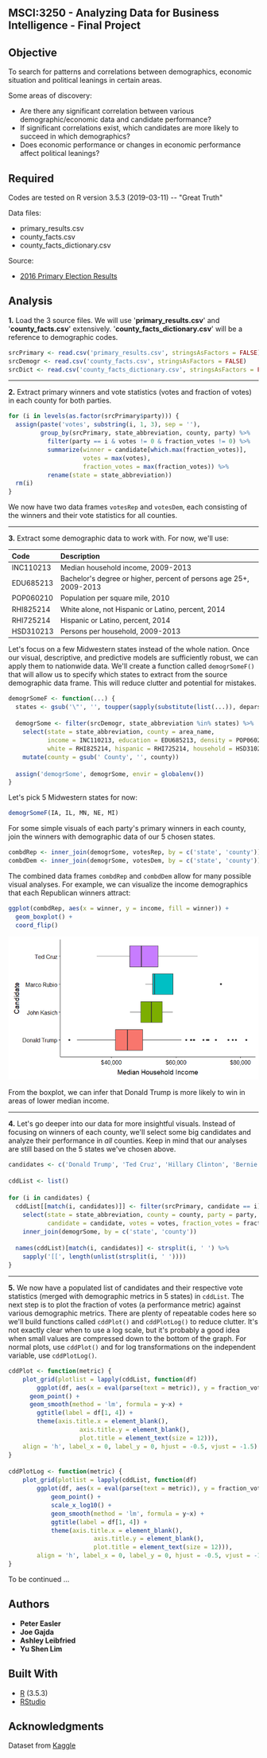 ## MSCI:3250 - Analyzing Data for Business Intelligence - Final Project

## Objective
To search for patterns and correlations between demographics, economic situation and political leanings in certain areas.

Some areas of discovery:
* Are there any significant correlation between various demographic/economic data and candidate performance?
* If significant correlations exist, which candidates are more likely to succeed in which demographics?
* Does economic performance or changes in economic performance affect political leanings?

## Required
Codes are tested on R version 3.5.3 (2019-03-11) -- "Great Truth"

Data files:
* primary_results.csv
* county_facts.csv
* county_facts_dictionary.csv

Source:
* [2016 Primary Election Results](https://www.kaggle.com/benhamner/2016-us-election)

## Analysis
**1.** Load the 3 source files. We will use '**primary_results.csv**' and '**county_facts.csv**' extensively. '**county_facts_dictionary.csv**' will be a reference to demographic codes.

```r
srcPrimary <- read.csv('primary_results.csv', stringsAsFactors = FALSE)
srcDemogr <- read.csv('county_facts.csv', stringsAsFactors = FALSE)
srcDict <- read.csv('county_facts_dictionary.csv', stringsAsFactors = FALSE)
```

---
**2.** Extract primary winners and vote statistics (votes and fraction of votes) in each county for both parties.

```r
for (i in levels(as.factor(srcPrimary$party))) {
  assign(paste('votes', substring(i, 1, 3), sep = ''),
         group_by(srcPrimary, state_abbreviation, county, party) %>%
           filter(party == i & votes != 0 & fraction_votes != 0) %>%
           summarize(winner = candidate[which.max(fraction_votes)],
                     votes = max(votes),
                     fraction_votes = max(fraction_votes)) %>%
           rename(state = state_abbreviation))
  rm(i)
}
```

We now have two data frames `votesRep` and `votesDem`, each consisting of the winners and their vote statistics for all counties.

---
**3.** Extract some demographic data to work with. For now, we'll use:

| Code | Description |
| :--- | :--- |
| INC110213 | Median household income, 2009-2013 |
| EDU685213 | Bachelor's degree or higher, percent of persons age 25+, 2009-2013 |
| POP060210 | Population per square mile, 2010 |
| RHI825214 | White alone, not Hispanic or Latino, percent, 2014 |
| RHI725214 | Hispanic or Latino, percent, 2014 |
| HSD310213 | Persons per household, 2009-2013 |

Let's focus on a few Midwestern states instead of the whole nation. Once our visual, descriptive, and predictive models are sufficiently robust, we can apply them to nationwide data. We'll create a function called `demogrSomeF()` that will allow us to specify which states to extract from the source demographic data frame. This will reduce clutter and potential for mistakes.

```r
demogrSomeF <- function(...) {
  states <- gsub('\"', '', toupper(sapply(substitute(list(...)), deparse)[-1]))
  
  demogrSome <- filter(srcDemogr, state_abbreviation %in% states) %>%
    select(state = state_abbreviation, county = area_name,
           income = INC110213, education = EDU685213, density = POP060210,
           white = RHI825214, hispanic = RHI725214, household = HSD310213) %>%
    mutate(county = gsub(' County', '', county))
  
  assign('demogrSome', demogrSome, envir = globalenv())
}
```

Let's pick 5 Midwestern states for now:

```r
demogrSomeF(IA, IL, MN, NE, MI)
```

For some simple visuals of each party's primary winners in each county, join the winners with demographic data of our 5 chosen states.

```r
combdRep <- inner_join(demogrSome, votesRep, by = c('state', 'county'))
combdDem <- inner_join(demogrSome, votesDem, by = c('state', 'county'))
```

The combined data frames `combdRep` and `combdDem` allow for many possible visual analyses. For example, we can visualize the income demographics that each Republican winners attract:

```r
ggplot(combdRep, aes(x = winner, y = income, fill = winner)) +
  geom_boxplot() +
  coord_flip()
```

![alt text](https://github.com/shenlim/MSCI3250/blob/master/plot_01_rep_inc.png "Plot 01")

From the boxplot, we can infer that Donald Trump is more likely to win in areas of lower median income.

---
**4.** Let's go deeper into our data for more insightful visuals. Instead of focusing on winners of each county, we'll select some big candidates and analyze their performance in *all* counties. Keep in mind that our analyses are still based on the 5 states we've chosen above.

```r
candidates <- c('Donald Trump', 'Ted Cruz', 'Hillary Clinton', 'Bernie Sanders')

cddList <- list()

for (i in candidates) {
  cddList[[match(i, candidates)]] <- filter(srcPrimary, candidate == i) %>%
    select(state = state_abbreviation, county = county, party = party,
           candidate = candidate, votes = votes, fraction_votes = fraction_votes) %>%
    inner_join(demogrSome, by = c('state', 'county'))
  
  names(cddList)[match(i, candidates)] <- strsplit(i, ' ') %>%
    sapply('[[', length(unlist(strsplit(i, ' '))))
}
```

---
**5.** We now have a populated list of candidates and their respective vote statistics (merged with demographic metrics in 5 states) in `cddList`. The next step is to plot the fraction of votes (a performance metric) against various demographic metrics. There are plenty of repeatable codes here so we'll build functions called `cddPlot()` and `cddPlotLog()` to reduce clutter. It's not exactly clear when to use a log scale, but it's probably a good idea when small values are compressed down to the bottom of the graph. For normal plots, use `cddPlot()` and for log transformations on the independent variable, use `cddPlotLog()`.

```r
cddPlot <- function(metric) {
	plot_grid(plotlist = lapply(cddList, function(df)
		ggplot(df, aes(x = eval(parse(text = metric)), y = fraction_votes)) +
      geom_point() +
      geom_smooth(method = 'lm', formula = y~x) +
    	ggtitle(label = df[1, 4]) +
    	theme(axis.title.x = element_blank(),
    				axis.title.y = element_blank(),
    				plot.title = element_text(size = 12))),
    align = 'h', label_x = 0, label_y = 0, hjust = -0.5, vjust = -1.5)
}

cddPlotLog <- function(metric) {
	plot_grid(plotlist = lapply(cddList, function(df)
		ggplot(df, aes(x = eval(parse(text = metric)), y = fraction_votes)) +
			geom_point() +
			scale_x_log10() +
			geom_smooth(method = 'lm', formula = y~x) +
			ggtitle(label = df[1, 4]) +
			theme(axis.title.x = element_blank(),
						axis.title.y = element_blank(),
						plot.title = element_text(size = 12))),
		align = 'h', label_x = 0, label_y = 0, hjust = -0.5, vjust = -1.5)
}
```

To be continued ...

## Authors
* **Peter Easler**
* **Joe Gajda**
* **Ashley Leibfried**
* **Yu Shen Lim**

## Built With
* [R](https://www.r-project.org/) (3.5.3)
* [RStudio](https://www.rstudio.com/)

## Acknowledgments
Dataset from [Kaggle](https://www.kaggle.com/benhamner/2016-us-election)
